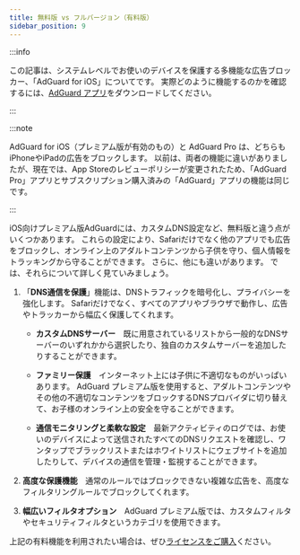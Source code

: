 ```yaml
---
title: 無料版 vs フルバージョン（有料版）
sidebar_position: 9
---
```


:::info

この記事は、システムレベルでお使いのデバイスを保護する多機能な広告ブロッカー、「AdGuard for iOS」についてです。 実際どのように機能するのかを確認するには、[AdGuard アプリ](https://agrd.io/download-kb-adblock)をダウンロードしてください。

:::

:::note

AdGuard for iOS（プレミアム版が有効のもの）と AdGuard Pro は、どちらもiPhoneやiPadの広告をブロックします。 以前は、両者の機能に違いがありましたが、現在では、App Storeのレビューポリシーが変更されたため、「AdGuard Pro」アプリとサブスクリプション購入済みの「AdGuard」アプリの機能は同じです。

:::

iOS向けプレミアム版AdGuardには、カスタムDNS設定など、無料版と違う点がいくつかあります。 これらの設定により、Safariだけでなく他のアプリでも広告をブロックし、オンライン上のアダルトコンテンツから子供を守り、個人情報をトラッキングから守ることができます。 さらに、他にも違いがあります。 では、それらについて詳しく見ていみましょう。

1. 「**DNS通信を保護**」機能は、DNSトラフィックを暗号化し、プライバシーを強化します。 Safariだけでなく、すべてのアプリやブラウザで動作し、広告やトラッカーから幅広く保護してくれます。

    - **カスタムDNSサーバー**　既に用意されているリストから一般的なDNSサーバーのいずれかから選択したり、独自のカスタムサーバーを追加したりすることができます。

    - **ファミリー保護**　インターネット上には子供に不適切なものがいっぱいあります。 AdGuard プレミアム版を使用すると、アダルトコンテンツやその他の不適切なコンテンツをブロックするDNSプロバイダに切り替えて、お子様のオンライン上の安全を守ることができます。

    - **通信モニタリングと柔軟な設定**　最新アクティビティのログでは、お使いのデバイスによって送信されたすべてのDNSリクエストを確認し、ワンタップでブラックリストまたはホワイトリストにウェブサイトを追加したりして、デバイスの通信を管理・監視することができます。

2. **高度な保護機能**　通常のルールではブロックできない複雑な広告を、高度なフィルタリングルールでブロックしてくれます。

3. **幅広いフィルタオプション**　AdGuard プレミアム版では、カスタムフィルタやセキュリティフィルタというカテゴリを使用できます。

上記の有料機能を利用されたい場合は、ぜひ[ライセンスをご購入](https://adguard.com/ja/license.html)ください。
